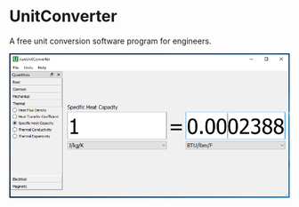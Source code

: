# UnitConverter
A free unit conversion software program for engineers.

![Overview of UnitConverter](https://github.com/WelSimLLC/UnitConverter/blob/main/gallery/welsim_unitconverter_1.png)
